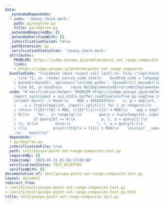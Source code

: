 ```yaml
---
data:
  _extendedDependsOn:
  - icon: ':heavy_check_mark:'
    path: py/segtree.py
    title: py/segtree.py
  _extendedRequiredBy: []
  _extendedVerifiedWith: []
  _isVerificationFailed: false
  _pathExtension: py
  _verificationStatusIcon: ':heavy_check_mark:'
  attributes:
    PROBLEM: https://judge.yosupo.jp/problem/point_set_range_composite
    links:
    - https://judge.yosupo.jp/problem/point_set_range_composite
  bundledCode: "Traceback (most recent call last):\n  File \"/opt/hostedtoolcache/Python/3.8.17/x64/lib/python3.8/site-packages/onlinejudge_verify/documentation/build.py\"\
    , line 71, in _render_source_code_stat\n    bundled_code = language.bundle(stat.path,\
    \ basedir=basedir, options={'include_paths': [basedir]}).decode()\n  File \"/opt/hostedtoolcache/Python/3.8.17/x64/lib/python3.8/site-packages/onlinejudge_verify/languages/python.py\"\
    , line 93, in bundle\n    raise NotImplementedError\nNotImplementedError\n"
  code: "# verification-helper: PROBLEM https://judge.yosupo.jp/problem/point_set_range_composite\n\
    import sys\ninput = sys.stdin.buffer.readline\n\nfrom py.segtree import SegTree\n\
    \n\ndef main() -> None:\n    MOD = 998244353\n    n, q = map(int, input().split())\n\
    \    v = [tuple(map(int, input().split())) for i in range(n)]\n    def op(l, r):\
    \ return (l[0]*r[0] % MOD, (r[0]*l[1]+r[1]) % MOD)\n    seg = SegTree(v, op, (1,\
    \ 0))\n    for _ in range(q):\n        query = tuple(map(int, input().split()))\n\
    \        if query[0] == 0:\n            p, c, d = query[1:]\n            seg.set(p,\
    \ (c, d))\n        else:\n            l, r, x = query[1:]\n            f = seg.prod(l,\
    \ r)\n            print((f[0]*x + f[1]) % MOD)\n    \n\n\nif __name__ == \"__main__\"\
    :\n    main()\n"
  dependsOn:
  - py/segtree.py
  isVerificationFile: true
  path: test/yosupo-point-set-range-composite.test.py
  requiredBy: []
  timestamp: '2023-05-31 01:56:17+09:00'
  verificationStatus: TEST_ACCEPTED
  verifiedWith: []
documentation_of: test/yosupo-point-set-range-composite.test.py
layout: document
redirect_from:
- /verify/test/yosupo-point-set-range-composite.test.py
- /verify/test/yosupo-point-set-range-composite.test.py.html
title: test/yosupo-point-set-range-composite.test.py
---
```

